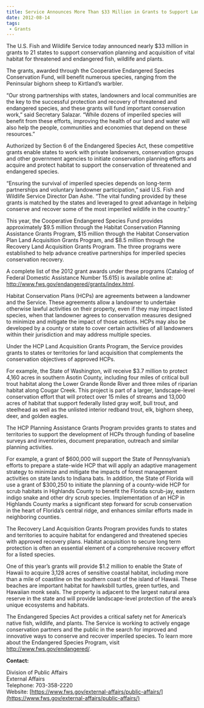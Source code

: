 ```yaml
---
title: Service Announces More Than $33 Million in Grants to Support Land Acquisition and Conservation Planning for Endangered Species
date: 2012-08-14
tags:
 - Grants
---
```


The U.S. Fish and Wildlife Service today announced nearly $33 million in grants to 21 states to support conservation planning and acquisition of vital habitat for threatened and endangered fish, wildlife and plants.

The grants, awarded through the Cooperative Endangered Species Conservation Fund, will benefit numerous species, ranging from the Peninsular bighorn sheep to Kirtland’s warbler.

“Our strong partnerships with states, landowners and local communities are the key to the successful protection and recovery of threatened and endangered species, and these grants will fund important conservation work,” said Secretary Salazar. “While dozens of imperiled species will benefit from these efforts, improving the health of our land and water will also help the people, communities and economies that depend on these resources.”

Authorized by Section 6 of the Endangered Species Act, these competitive grants enable states to work with private landowners, conservation groups and other government agencies to initiate conservation planning efforts and acquire and protect habitat to support the conservation of threatened and endangered species.

“Ensuring the survival of imperiled species depends on long-term partnerships and voluntary landowner participation,” said U.S. Fish and Wildlife Service Director Dan Ashe. “The vital funding provided by these grants is matched by the states and leveraged to great advantage in helping conserve and recover some of the most imperiled wildlife in the country.”

This year, the Cooperative Endangered Species Fund provides approximately $9.5 million through the Habitat Conservation Planning Assistance Grants Program, $15 million through the Habitat Conservation Plan Land Acquisition Grants Program, and $8.5 million through the Recovery Land Acquisition Grants Program. The three programs were established to help advance creative partnerships for imperiled species conservation recovery.

A complete list of the 2012 grant awards under these programs (Catalog of Federal Domestic Assistance Number 15.615) is available online at: http://www.fws.gov/endangered/grants/index.html.

Habitat Conservation Plans (HCPs) are agreements between a landowner and the Service. These agreements allow a landowner to undertake otherwise lawful activities on their property, even if they may impact listed species, when that landowner agrees to conservation measures designed to minimize and mitigate the impact of those actions. HCPs may also be developed by a county or state to cover certain activities of all landowners within their jurisdiction and may address multiple species.

Under the HCP Land Acquisition Grants Program, the Service provides grants to states or territories for land acquisition that complements the conservation objectives of approved HCPs.

For example, the State of Washington, will receive $3.7 million to protect 4,160 acres in southern Asotin County, including four miles of critical bull trout habitat along the Lower Grande Ronde River and three miles of riparian habitat along Cougar Creek. This project is part of a larger, landscape-level conservation effort that will protect over 15 miles of streams and 13,000 acres of habitat that support federally listed gray wolf, bull trout, and steelhead as well as the unlisted interior redband trout, elk, bighorn sheep, deer, and golden eagles.

The HCP Planning Assistance Grants Program provides grants to states and territories to support the development of HCPs through funding of baseline surveys and inventories, document preparation, outreach and similar planning activities.

For example, a grant of $600,000 will support the State of Pennsylvania’s efforts to prepare a state-wide HCP that will apply an adaptive management strategy to minimize and mitigate the impacts of forest management activities on state lands to Indiana bats. In addition, the State of Florida will use a grant of $300,250 to initiate the planning of a county-wide HCP for scrub habitats in Highlands County to benefit the Florida scrub-jay, eastern indigo snake and other dry scrub species. Implementation of an HCP in Highlands County marks a significant step forward for scrub conservation in the heart of Florida’s central ridge, and enhances similar efforts made in neighboring counties.

The Recovery Land Acquisition Grants Program provides funds to states and territories to acquire habitat for endangered and threatened species with approved recovery plans. Habitat acquisition to secure long term protection is often an essential element of a comprehensive recovery effort for a listed species.

One of this year’s grants will provide $1.2 million to enable the State of Hawaii to acquire 3,128 acres of sensitive coastal habitat, including more than a mile of coastline on the southern coast of the island of Hawaii. These beaches are important habitat for hawksbill turtles, green turtles, and Hawaiian monk seals. The property is adjacent to the largest natural area reserve in the state and will provide landscape-level protection of the area’s unique ecosystems and habitats.

The Endangered Species Act provides a critical safety net for America’s native fish, wildlife, and plants. The Service is working to actively engage conservation partners and the public in the search for improved and innovative ways to conserve and recover imperiled species. To learn more about the Endangered Species Program, visit http://www.fws.gov/endangered/.

**Contact:**

Division of Public Affairs  
External Affairs  
Telephone: 703-358-2220  
Website: [https://www.fws.gov/external-affairs/public-affairs/](https://www.fws.gov/external-affairs/public-affairs/)
